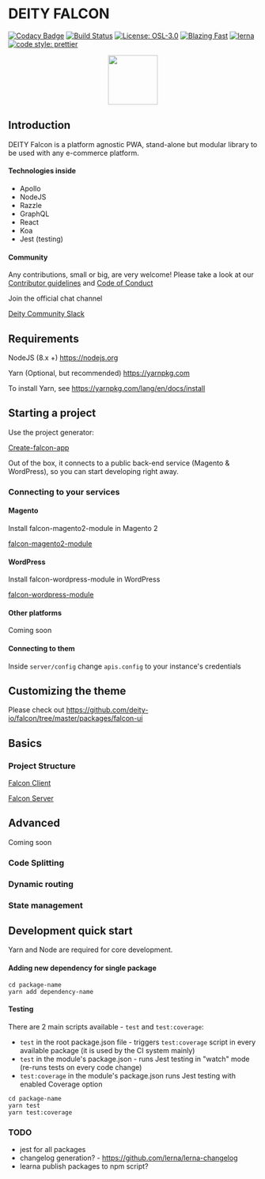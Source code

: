 # DEITY FALCON

[![Codacy Badge](https://api.codacy.com/project/badge/Grade/b8b60963bac941f081de64671ae8b7fd)](https://app.codacy.com/app/Deity/falcon?utm_source=github.com&utm_medium=referral&utm_content=deity-io/falcon&utm_campaign=Badge_Grade_Settings)
[![Build Status](https://travis-ci.org/deity-io/falcon.svg?branch=master)](https://travis-ci.org/deity-io/falcon)
[![License: OSL-3.0](https://img.shields.io/badge/license-OSL--3.0-yellow.svg?style=flat-square)](https://opensource.org/licenses/OSL-3.0)
[![Blazing Fast](https://img.shields.io/badge/speed-blazing%20%F0%9F%94%A5-brightgreen.svg?style=flat-square)](https://twitter.com/acdlite/status/974390255393505280)
[![lerna](https://img.shields.io/badge/maintained%20with-lerna-cc00ff.svg?style=flat-square)](https://lernajs.io/)
[![code style: prettier](https://img.shields.io/badge/code_style-prettier-ff69b4.svg?style=flat-square)](https://github.com/prettier/prettier)

<p align="center">
  <img alight="center" width="100" src="https://user-images.githubusercontent.com/1118933/46464650-2f40df00-c7c7-11e8-827c-576ce330cb06.png" />
</p>

## Introduction

DEITY Falcon is a platform agnostic PWA, stand-alone but modular library to be used with any e-commerce platform.

#### Technologies inside

- Apollo
- NodeJS
- Razzle
- GraphQL
- React
- Koa
- Jest (testing)

#### Community

Any contributions, small or big, are very welcome! Please take a look at our [Contributor guidelines](https://github.com/deity-io/falcon/blob/master/.github/CONTRIBUTING.md) and [Code of Conduct](https://github.com/deity-io/falcon/blob/master/.github/CODE_OF_CONDUCT.md)

Join the official chat channel

[Deity Community Slack](http://slack.deity.io)

## Requirements

NodeJS (8.x +) https://nodejs.org

Yarn (Optional, but recommended) https://yarnpkg.com


To install Yarn, see https://yarnpkg.com/lang/en/docs/install

## Starting a project

Use the project generator:

[Create-falcon-app](https://github.com/deity-io/falcon/tree/master/packages/create-falcon-app)

Out of the box, it connects to a public back-end service (Magento & WordPress), so you can start developing right away.

### Connecting to your services

#### Magento

Install falcon-magento2-module in Magento 2

[falcon-magento2-module](https://github.com/deity-io/falcon-magento2-module)

#### WordPress

Install falcon-wordpress-module in WordPress

[falcon-wordpress-module](https://github.com/deity-io/falcon-wordpress-module)

#### Other platforms

Coming soon

#### Connecting to them

Inside ```server/config``` change ```apis.config``` to your instance's credentials

## Customizing the theme

Please check out https://github.com/deity-io/falcon/tree/master/packages/falcon-ui

## Basics

### Project Structure

[Falcon Client](https://github.com/deity-io/falcon/tree/master/packages/falcon-client)

[Falcon Server](https://github.com/deity-io/falcon/tree/master/packages/falcon-server)

## Advanced

Coming soon

### Code Splitting

### Dynamic routing

### State management

## Development quick start

Yarn and Node are required for core development.

#### Adding new dependency for single package

```
cd package-name
yarn add dependency-name
```

#### Testing

There are 2 main scripts available - `test` and `test:coverage`:

- `test` in the root package.json file - triggers `test:coverage` script in every available package (it is used by the CI system mainly)
- `test` in the module's package.json - runs Jest testing in "watch" mode (re-runs tests on every code change)
- `test:coverage` in the module's package.json runs Jest testing with enabled Coverage option

```
cd package-name
yarn test
yarn test:coverage
```

### TODO
- jest for all packages
- changelog generation? - https://github.com/lerna/lerna-changelog
- learna publish packages to npm script?


